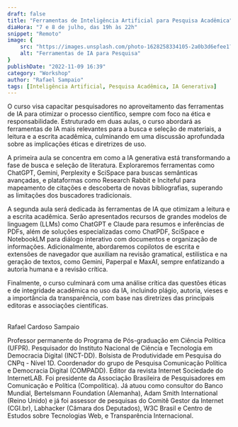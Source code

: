 ```yaml
---
draft: false
title: "Ferramentas de Inteligência Artificial para Pesquisa Acadêmica"
diaHora: "7 e 8 de julho, das 19h às 22h"
snippet: "Remoto"
image: {
    src: "https://images.unsplash.com/photo-1628258334105-2a0b3d6efee1?&fit=crop&w=430&h=240",
    alt: "Ferramentas de IA para Pesquisa"
}
publishDate: "2022-11-09 16:39"
category: "Workshop"
author: "Rafael Sampaio"
tags: [Inteligência Artificial, Pesquisa Acadêmica, IA Generativa]
---
```


O curso visa capacitar pesquisadores no aproveitamento das ferramentas de IA para otimizar o processo científico, sempre com foco na ética e responsabilidade. Estruturado em duas aulas, o curso abordará as ferramentas de IA mais relevantes para a busca e seleção de materiais, a leitura e a escrita acadêmica, culminando em uma discussão aprofundada sobre as implicações éticas e diretrizes de uso.

A primeira aula se concentra em como a IA generativa está transformando a fase de busca e seleção de literatura. Exploraremos ferramentas como ChatGPT, Gemini, Perplexity e SciSpace para buscas semânticas avançadas, e plataformas como Research Rabbit e Inciteful para mapeamento de citações e descoberta de novas bibliografias, superando as limitações dos buscadores tradicionais.

A segunda aula será dedicada às ferramentas de IA que otimizam a leitura e a escrita acadêmica. Serão apresentados recursos de grandes modelos de linguagem (LLMs) como ChatGPT e Claude para resumos e inferências de PDFs, além de soluções especializadas como ChatPDF, SciSpace e NotebookLM para diálogo interativo com documentos e organização de informações. Adicionalmente, abordaremos copilotos de escrita e extensões de navegador que auxiliam na revisão gramatical, estilística e na geração de textos, como Gemini, Paperpal e MaxAI, sempre enfatizando a autoria humana e a revisão crítica.

Finalmente, o curso culminará com uma análise crítica das questões éticas e de integridade acadêmica no uso da IA, incluindo plágio, autoria, vieses e a importância da transparência, com base nas diretrizes das principais editoras e associações científicas.



<br>
<span class="text-2xl font-bold text-primary">Rafael Cardoso Sampaio</span>

Professor permanente do Programa de Pós-graduação em Ciência Política (UFPR). Pesquisador do Instituto Nacional de Ciência e Tecnologia em Democracia Digital (INCT-DD). Bolsista de Produtividade em Pesquisa do CNPq - Nível 1D. Coordenador do grupo de Pesquisa Comunicação Política e Democracia Digital (COMPADD). Editor da revista Internet Sociedade do InternetLAB. Foi presidente da Associação Brasileira de Pesquisadores em Comunicação e Política (Compolítica). Já atuou como consultor do Banco Mundial, Bertelsmann Foundation (Alemanha), Adam Smith International (Reino Unido) e já foi assessor de pesquisas do Comitê Gestor da Internet (CGI.br), Labhacker (Câmara dos Deputados), W3C Brasil e Centro de Estudos sobre Tecnologias Web, e Transparência Internacional.
